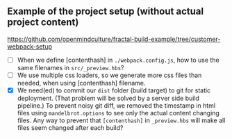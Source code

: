 ## Example of the project setup (without actual project content)

https://github.com/openmindculture/fractal-build-example/tree/customer-webpack-setup

* [ ] When we define [contenthash] in `./webpack.config.js`, how to use the same filenames in `src/_preview.hbs`?
* [ ] We use multiple css loaders, so we generate more css files than needed, when using [contenthash] filename.
* [x] We need(ed) to commit our `dist` folder (build target) to git for static deployment.
   (That problem will be solved by a server side build pipeline.)
   To prevent noisy git diff, we removed the timestamp in html files using `mandelbrot.options` to see only the actual content changing files.
   Any way to prevent that `[contenthash]` in `_preview.hbs`  will make all files seem changed after each build?
